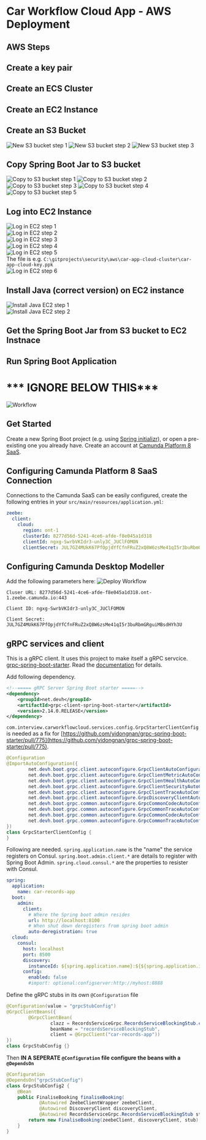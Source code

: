 # Car Workflow Cloud App - AWS Deployment

## AWS Steps

## Create a key pair

## Create an ECS Cluster

## Create an EC2 Instance

## Create an S3 Bucket
![New S3 bucket step 1](docs/aws_s3_create_1.png)
![New S3 bucket step 2](docs/aws_s3_create_2.png)
![New S3 bucket step 3](docs/aws_s3_create_3.png)

## Copy Spring Boot Jar to S3 bucket
![Copy to S3 bucket step 1](docs/aws_s3_copy_1.png)
![Copy to S3 bucket step 2](docs/aws_s3_copy_2.png)
![Copy to S3 bucket step 3](docs/aws_s3_copy_3.png)
![Copy to S3 bucket step 4](docs/aws_s3_copy_4.png)
![Copy to S3 bucket step 5](docs/aws_s3_copy_5.png)

## Log into EC2 Instance
![Log in EC2 step 1](docs/aws_ec2_connect_1.png)<br>
![Log in EC2 step 2](docs/aws_ec2_connect_2.png)<br>
![Log in EC2 step 3](docs/aws_ec2_connect_3.png)<br>
![Log in EC2 step 4](docs/aws_ec2_connect_4.png)<br>
![Log in EC2 step 5](docs/aws_ec2_connect_5.png)<br>
The file is e.g. `C:\gitprojects\security\aws\car-app-cloud-cluster\car-app-cloud-key.ppk`<br>
![Log in EC2 step 6](docs/aws_ec2_connect_6.png)<br>

## Install Java (correct version) on EC2 instance
![Install Java EC2 step 1](docs/aws_ec2_java_1.png)<br>
![Install Java EC2 step 2](docs/aws_ec2_java_2.png)<br>

## Get the Spring Boot Jar from S3 bucket to EC2 Instnace

## Run Spring Boot Application


# *** IGNORE BELOW THIS***


![Workflow](docs/workflow.png)

## Get Started

Create a new Spring Boot project (e.g. using [Spring initializr](https://start.spring.io/)), or open a pre-existing one you already have. Create an account at [Camunda Platform 8 SaaS](https://console.cloud.camunda.io/).

## Configuring Camunda Platform 8 SaaS Connection

Connections to the Camunda SaaS can be easily configured, create the following entries in your `src/main/resources/application.yml`:

```yml
zeebe:
  client:
    cloud:
      region: ont-1
      clusterId: 8277d56d-5241-4ce6-afde-f8e045a1d318
      clientId: ngxg-SwrbVKIdr3-unly3C_JUClFOMON
      clientSecret: JUL7GZ4MUkK67PfOpjdYfCfnFRuZ2xQ8W6zsMe41qI5r3buRbmGRguiMBsdHYh3U
```

## Configuring Camunda Desktop Modeller

Add the following parameters here:
![Deploy Workflow](docs/desktop_modeller.png)
```code
Cluser URL: 8277d56d-5241-4ce6-afde-f8e045a1d318.ont-1.zeebe.camunda.io:443

Client ID: ngxg-SwrbVKIdr3-unly3C_JUClFOMON

Client Secret: JUL7GZ4MUkK67PfOpjdYfCfnFRuZ2xQ8W6zsMe41qI5r3buRbmGRguiMBsdHYh3U
```

## gRPC services and client
This is a gRPC client. It uses this project to make itself a gRPC servcice.
[grpc-spring-boot-starter](https://github.com/yidongnan/grpc-spring-boot-starter/). Read the [documentation](https://yidongnan.github.io/grpc-spring-boot-starter/en/) for details.

Add following dependency.
```pom.xml
<!--===== gRPC Server Spring Boot starter =====-->
<dependency>
    <groupId>net.devh</groupId>
    <artifactId>grpc-client-spring-boot-starter</artifactId>
    <version>2.14.0.RELEASE</version>
</dependency>
```

`com.interview.carworkflowcloud.services.config.GrpcStarterClientConfig` is needed as a fix for [https://github.com/yidongnan/grpc-spring-boot-starter/pull/775](https://github.com/yidongnan/grpc-spring-boot-starter/pull/775).
```java
@Configuration
@ImportAutoConfiguration({
        net.devh.boot.grpc.client.autoconfigure.GrpcClientAutoConfiguration.class,
        net.devh.boot.grpc.client.autoconfigure.GrpcClientMetricAutoConfiguration.class,
        net.devh.boot.grpc.client.autoconfigure.GrpcClientHealthAutoConfiguration.class,
        net.devh.boot.grpc.client.autoconfigure.GrpcClientSecurityAutoConfiguration.class,
        net.devh.boot.grpc.client.autoconfigure.GrpcClientTraceAutoConfiguration.class,
        net.devh.boot.grpc.client.autoconfigure.GrpcDiscoveryClientAutoConfiguration.class,
        net.devh.boot.grpc.common.autoconfigure.GrpcCommonCodecAutoConfiguration.class,
        net.devh.boot.grpc.common.autoconfigure.GrpcCommonTraceAutoConfiguration.class,
        net.devh.boot.grpc.common.autoconfigure.GrpcCommonCodecAutoConfiguration.class,
        net.devh.boot.grpc.common.autoconfigure.GrpcCommonTraceAutoConfiguration.class
})
class GrpcStarterClientConfig {
}
```

Following are needed. `spring.application.name` is the "name" the service registers on Consul. `spring.boot.admin.client.*` are details to register with Spring Boot Admin.
`spring.cloud.consul.*` are the properties to resister with Consul.

```yaml
spring:
  application:
    name: car-records-app
  boot:
    admin:
      client:
        # Where the Spring boot admin resides
        url: http://localhost:8100
        # When shut down deregisters from spring boot admin
        auto-deregistration: true
  cloud:
    consul:
      host: localhost
      port: 8500
      discovery:
        instanceId: ${spring.application.name}:${${spring.application.instance_id}:${server.port}:${random.value}}
      config:
        enabled: false
        #import: optional:configserver:http://myhost:8888
```

Define the gRPC stubs in its own `@Configuration` file

```java
@Configuration(value = "grpcStubConfig")
@GrpcClientBeans({
        @GrpcClientBean(
                clazz = RecordsServiceGrpc.RecordsServiceBlockingStub.class,
                beanName = "recordsServiceBlockingStub",
                client = @GrpcClient("car-records-app"))
})
class GrpcStubConfig {}
```

Then **IN A SEPERATE `@Configuration` file configure the beans with a `@DependsOn`**

```java
@Configuration
@DependsOn("grpcStubConfig")
class GrpcStubConfig2 {
    @Bean
    public FinaliseBooking finaliseBooking(
            @Autowired ZeebeClientWrapper zeebeClient,
            @Autowired DiscoveryClient discoveryClient,
            @Autowired RecordsServiceGrpc.RecordsServiceBlockingStub stub) {
        return new FinaliseBooking(zeebeClient, discoveryClient, stub);
    }
}
```